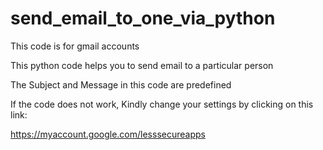 # send_email_to_one_via_python

This code is for gmail accounts

This python code helps you to send email to a particular person

The Subject and Message in this code are predefined

If the code does not work, Kindly change your settings by clicking on this link:

https://myaccount.google.com/lesssecureapps
